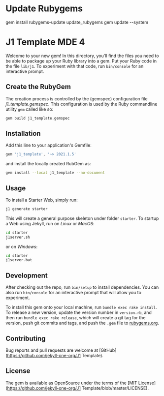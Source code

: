 # Update Rubygems

gem install rubygems-update
update_rubygems
gem update --system

# J1 Template MDE 4

Welcome to your new gem! In this directory, you'll find the files you need to
be able to package up your Ruby library into a gem. Put your Ruby code in the
file `lib/j1`. To experiment with that code, run `bin/console` for
an interactive prompt.

## Create the RubyGem

The creation process is controlled by the (gemspec) configuration file
*j1_template.gemspec*. This configuration is used by the Ruby
commandline utility `gem` called like so:

``` sh
gem build j1_template.gemspec
```

## Installation

Add this line to your application's Gemfile:

``` ruby
gem 'j1_template', '~> 2021.1.5'
```

and install the locally created RubGem as:

``` sh
gem install --local j1_template --no-document
```

## Usage

To install a Starter Web, simply run:

``` sh
j1 generate starter
```

This will create a general purpose skeleton under folder `starter`. To startup
a Web using Jekyll, run on *Linux* or *MacOS*:

``` sh
cd starter
j1server.sh
```
or on *Windows*:

``` sh
cd starter
j1server.bat
```

## Development

After checking out the repo, run `bin/setup` to install dependencies. You can
also run `bin/console` for an interactive prompt that will allow you to
experiment.

To install this gem onto your local machine, run `bundle exec rake install`.
To release a new version, update the version number in `version.rb`, and then
run `bundle exec rake release`, which will create a git tag for the version,
push git commits and tags, and push the `.gem` file to
[rubygems.org](https://rubygems.org).


## Contributing

Bug reports and pull requests are welcome at
[GitHub](https://github.com/jekyll-one-org/J1 Template).


## License

The gem is available as OpenSource under the terms of the
[MIT License](https://github.com/jekyll-one-org/J1 Template/blob/master/LICENSE).
